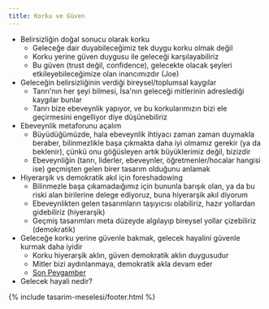 ```yaml
---
title: Korku ve Güven
---
```


- Belirsizliğin doğal sonucu olarak korku
  - Geleceğe dair duyabileceğimiz tek duygu korku olmak değil
  - Korku yerine güven duygusu ile geleceği karşılayabiliriz
  - Bu güven (trust değil, confidence), gelecekte olacak şeyleri
    etkileyebileceğimize olan inancımızdır (Joe)
- Geleceğin belirsizliğinin verdiği bireysel/toplumsal kaygılar
  - Tanrı'nın her şeyi bilmesi, İsa'nın geleceği mitlerinin adreslediği
    kaygılar bunlar
  - Tanrı bize ebeveynlik yapıyor, ve bu korkularımızın bizi ele geçirmesini
    engelliyor diye düşünebiliriz
- Ebeveynlik metaforunu açalım
  - Büyüdüğümüzde, hala ebeveynlik ihtiyacı zaman zaman duymakla beraber,
    bilinmezlikle başa çıkmakta daha iyi olmamız gerekir (ya da beklenir), çünkü
    onu göğüsleyen artık büyüklerimiz değil, bizizdir
  - Ebeveynliğin (tanrı, liderler, ebeveynler, öğretmenler/hocalar hangisi ise)
    geçmişten gelen birer tasarım olduğunu anlamak
- Hiyerarşik vs demokratik akıl için foreshadowing
  - Bilinmezle başa çıkamadaığımız için bununla barışık olan, ya da bu riski
    alan birilerine delege ediyoruz, buna hiyerarşik akıl diyorum
  - Ebeveynlikten gelen tasarımların taşıyıcısı olabiliriz, hazır yollardan
    gidebiliriz (hiyerarşik)
  - Geçmiş tasarımları meta düzeyde algılayıp bireysel yollar çizebiliriz
    (demokratik)
- Geleceğe korku yerine güvenle bakmak, gelecek hayalini güvenle kurmak daha
  iyidir
  - Korku hiyerarşik aklın, güven demokratik aklın duygusudur
  - Mitler bizi aydınlanmaya, demokratik akla devam eder
  - [Son Peygamber](../../eskizler/son-peygamber.md)
- Gelecek hayali nedir?

{% include tasarim-meselesi/footer.html %}
